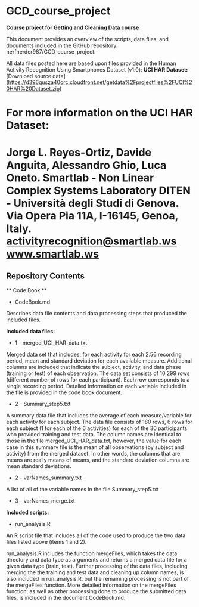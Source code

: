 # GCD_course_project
**Course project for Getting and Cleaning Data course**

This document provides an overview of the scripts, data files, and documents included in the GitHub repository: nerfherder987/GCD_course_project.

All data files posted here are based upon files provided in the Human Activity Recognition Using Smartphones Dataset (v1.0):
**UCI HAR Dataset:** [Download source data] (https://d396qusza40orc.cloudfront.net/getdata%2Fprojectfiles%2FUCI%20HAR%20Dataset.zip) 

For more information on the UCI HAR Dataset:
==================================================================
Jorge L. Reyes-Ortiz, Davide Anguita, Alessandro Ghio, Luca Oneto.
Smartlab - Non Linear Complex Systems Laboratory
DITEN - Università degli Studi di Genova.
Via Opera Pia 11A, I-16145, Genoa, Italy.
activityrecognition@smartlab.ws
www.smartlab.ws
==================================================================

## Repository Contents

** Code Book **

* CodeBook.md

Describes data file contents and data processing steps that produced the included files.

**Included data files:**

* 1 - merged_UCI_HAR_data.txt

Merged data set that includes, for each activity for each 2.56 recording period, mean and standard deviation for each available measure. Additional columns are included that indicate the subject, activity, and data phase (training or test) of each observation. The data set consists of 10,299 rows (different number of rows for each participant). Each row corresponds to a single recording period. Detailed information on each variable included in the file is provided in the code book document.

* 2 - Summary_step5.txt

A summary data file that includes the average of each measure/variable for each activity for each subject. The data file consists of 180 rows, 6 rows for each subject (1 for each of the 6 activities) for each of the 30 participants who provided training and test data. The column names are identical to those in the file merged_UCI_HAR_data.txt, however, the value for each case in this summary file is the mean of all observations (by subject and activity) from the merged dataset. In other words, the columns that are means are really means of means, and the standard deviation columns are mean standard deviations.

* 2 - varNames_summary.txt

A list of all of the variable names in the file Summary_step5.txt

* 3 - varNames_merge.txt

**Included scripts:**
* run_analysis.R

An R script file that includes all of the code used to produce the two data files listed above (items 1 and 2). 

run_analysis.R includes the function mergeFiles, which takes the data directory and data type as arguments and returns a merged data file for a given data type (train, test). Further processing of the data files, including merging the the training and test data and cleaning up column names, is also included in run_analysis.R, but the remaining processing is not part of the mergeFiles function. More detailed information on the mergeFiles function, as well as other processing done to produce the submitted data files, is included in the document CodeBook.md.
